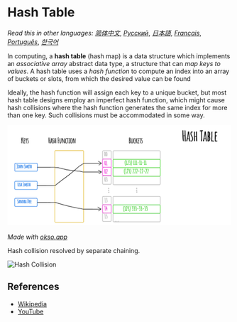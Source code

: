 # Hash Table

_Read this in other languages:_
[_简体中文_](README.zh-CN.md),
[_Русский_](README.ru-RU.md),
[_日本語_](README.ja-JP.md),
[_Français_](README.fr-FR.md),
[_Português_](README.pt-BR.md),
[_한국어_](README.ko-KR.md)

In computing, a **hash table** (hash map) is a data
structure which implements an *associative array*
abstract data type, a structure that can *map keys
to values*. A hash table uses a *hash function* to
compute an index into an array of buckets or slots,
from which the desired value can be found

Ideally, the hash function will assign each key to a
unique bucket, but most hash table designs employ an
imperfect hash function, which might cause hash
collisions where the hash function generates the same
index for more than one key. Such collisions must be
accommodated in some way.

![Hash Table](./images/hash-table.jpeg)

*Made with [okso.app](https://okso.app)*

Hash collision resolved by separate chaining.

![Hash Collision](https://upload.wikimedia.org/wikipedia/commons/d/d0/Hash_table_5_0_1_1_1_1_1_LL.svg)

## References

- [Wikipedia](https://en.wikipedia.org/wiki/Hash_table)
- [YouTube](https://www.youtube.com/watch?v=shs0KM3wKv8&index=4&list=PLLXdhg_r2hKA7DPDsunoDZ-Z769jWn4R8)

